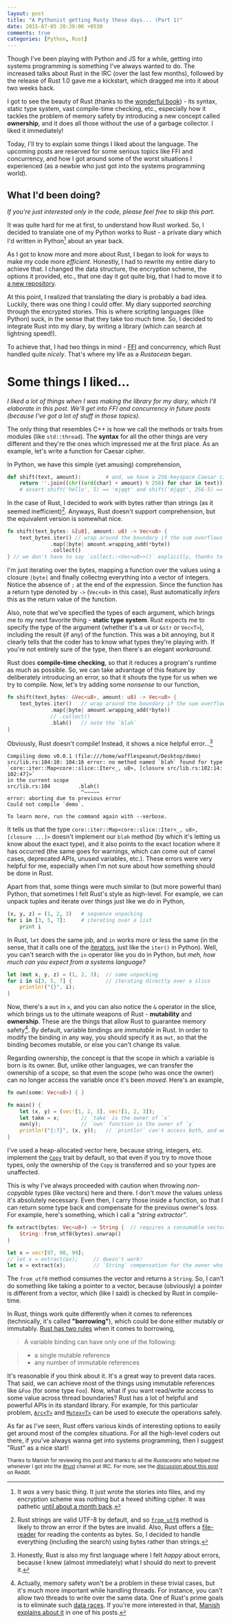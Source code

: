 ```yaml
---
layout: post
title: "A Pythonist getting Rusty these days... (Part 1)"
date: 2015-07-05 20:39:06 +0530
comments: true
categories: [Python, Rust]
---
```


Though I've been playing with Python and JS for a while, getting into systems programming is something I've always wanted to do. The increased talks about Rust in the IRC (over the last few months), followed by the release of Rust 1.0 gave me a kickstart, which dragged me into it about two weeks back.

I got to see the beauty of Rust (thanks to the [wonderful book](http://doc.rust-lang.org/book/)) - its syntax, static type system, vast compile-time checking, etc., especially how it tackles the problem of memory safety by introducing a new concept called **ownership**, and it does all those without the use of a garbage collector. I liked it immediately!

Today, I'll try to explain some things I liked about the language. The upcoming posts are reserved for some serious topics like FFI and concurrency, and how I got around some of the worst situations I experienced (as a newbie who just got into the systems programming world).

<!-- more -->

## What I'd been doing?

*If you're just interested only in the code, please feel free to skip this part.*

It was quite hard for me at first, to understand how Rust worked. So, I decided to translate one of my Python works to Rust - a private diary which I'd written in Python[^1] about an year back.

As I got to know more and more about Rust, I began to look for ways to make my code more *efficient*. Honestly, I had to rewrite my entire diary to achieve that. I changed the data structure, the encryption scheme, the options it provided, etc., that one day it got quite big, that I had to move it to [a new repository](https://github.com/Wafflespeanut/biographer).

At this point, I realized that translating the diary is probably a bad idea. Luckily, there was one thing I could offer. My diary supported *searching* through the encrypted stories. This is where scripting languages (like Python) suck, in the sense that they take too much time. So, I decided to integrate Rust into my diary, by writing a library (which can search at lightning speed!).

To achieve that, I had two things in mind - [FFI](http://en.wikipedia.org/wiki/Foreign_function_interface) and concurrency, which Rust handled quite *nicely*. That's where my life as a *Rustacean* began.

# Some things I liked...

*I liked a lot of things when I was making the library for my diary, which I'll elaborate in this post. We'll get into FFI and concurrency in future posts (because I've got a lot of stuff in those topics).*

The only thing that resembles C++ is how we call the methods or traits from modules (like `std::thread`). The **syntax** for all the other things are very different and they're the ones which impressed me at the first place. As an example, let's write a function for Caesar cipher.

In Python, we have this simple (yet amusing) comprehension,

``` python
def shift(text, amount):        # and, we have a 256-keyspace Caesar cipher
    return ''.join((chr((ord(char) + amount) % 256) for char in text))
    # assert shift('hello', 5) == 'mjqqt' and shift('mjqqt', 256-5) == 'hello'
```

In the case of Rust, I decided to work with bytes rather than strings (as it seemed inefficient)[^2]. Anyways, Rust doesn't support comprehension, but the equivalent version is somewhat nice.

``` rust
fn shift(text_bytes: &[u8], amount: u8) -> Vec<u8> {
    text_bytes.iter() // wrap around the boundary if the sum overflows
              .map(|byte| amount.wrapping_add(*byte))
              .collect()
} // we don't have to say `collect::<Vec<u8>>()` explicitly, thanks to Rust's type inference
```

I'm just iterating over the bytes, mapping a function over the values using a closure `|byte|` and finally collectng everything into a vector of integers. Notice the absence of `;` at the end of the expression. Since the function has a return type denoted by `->` (`Vec<u8>` in this case), Rust automatically *infers* this as the return value of the function.

Also, note that we've specified the types of each argument, which brings me to my next favorite thing - **static type system**. Rust expects me to specify the type of the argument (whether it's a `u8` or `&str` or `Vec<T>`), including the result (if any) of the function. This was a bit annoying, but it clearly tells that the coder has to know what types they're playing with. If you're not entirely sure of the type, then there's an elegant *workaround*.

Rust does **compile-time checking**, so that it reduces a program's runtime as much as possible. So, we can take advantage of this feature by deliberately introducing an error, so that it *shouts* the type for us when we try to  compile. Now, let's try adding some *nonsense* to our function,

``` rust
fn shift(text_bytes: &Vec<u8>, amount: u8) -> Vec<u8> {
    text_bytes.iter()   // wrap around the boundary if the sum overflows
              .map(|byte| amount.wrapping_add(*byte))
              // .collect()
              .blah()   // note the `blah`
}
```

Obviously, Rust doesn't compile! Instead, it shows a nice helpful error...[^3]


    Compiling demo v0.0.1 (file:///home/wafflespeanut/Desktop/demo)
    src/lib.rs:104:10: 104:16 error: no method named `blah` found for type
    `core::iter::Map<core::slice::Iter<_, u8>, [closure src/lib.rs:102:14: 102:47]>`
    in the current scope
    src/lib.rs:104         .blah()
                            ^~~~~~
    error: aborting due to previous error
    Could not compile `demo`.

    To learn more, run the command again with --verbose.


It tells us that the type `core::iter::Map<core::slice::Iter<_, u8>, [closure ...]>` doesn't implement our `blah` method (by which it's letting us know about the exact type), and it also points to the exact location where it has occurred (the same goes for warnings, which can come out of camel cases, deprecated APIs, unused variables, etc.). These errors were very helpful for me, especially when I'm not sure about how something should be done in Rust.

Apart from that, some things were much similar to (but more powerful than) Python, that sometimes I felt Rust's style as high-level. For example, we can unpack tuples and iterate over things just like we do in Python,

``` python
(x, y, z) = (1, 2, 3)   # sequence unpacking
for i in [3, 5, 7]:     # iterating over a list
    print i
```

In Rust, `let` does the same job, and `in` works more or less the same (in the sense, that it calls one of the [iterators](https://doc.rust-lang.org/std/iter/index.html#the-three-forms-of-iteration), just like the `iter()` in Python). Well, you can't search with the `in` operator like you do in Python, but *meh, how much can you expect from a systems language?*

``` rust
let (mut x, y, z) = (1, 2, 3);  // same unpacking
for i in &[3, 5, 7] {           // iterating directly over a slice
    println!("{}", i);
}
```

Now, there's a `mut` in `x`, and you can also notice the `&` operator in the slice, which brings us to the ultimate weapons of Rust - **mutability** and **ownership**. These are the things that allow Rust to guarantee memory safety[^4]. By default, variable bindings are *immutable* in Rust. In order to modify the binding in any way, you should specify it as `mut`, so that the binding becomes mutable, or else you can't change its value.

Regarding ownership, the concept is that the scope in which a variable is born is its owner. But, unlike other languages, we can transfer the ownership of a scope, so that even the scope (who was once the owner) can no longer access the variable once it's been *moved*. Here's an example,

``` rust
fn own(some: Vec<u8>) { }

fn main() {
    let (x, y) = (vec![1, 2, 3], vec![1, 2, 3]);
    let take = x;       // `take` is the owner of `x`
    own(y);             // `own` function is the owner of `y`
    println!("{:?}", (x, y));   // `println!` can't access both, and we get an error
}
```

I've used a heap-allocated vector here, because string, integers, etc. implement the [`Copy`](https://doc.rust-lang.org/std/marker/trait.Copy.html) trait by default, so that even if you try to move those types, only the ownership of the `Copy` is transferred and so your types are unaffected.

This is why I've always proceeded with caution when throwing *non-copyable* types (like vectors) here and there. I don't *move* the values unless it's absolutely necessary. Even then, I carry those inside a function, so that I can return some type back and compensate for the previous owner's *loss*. For example, here's something, which I call a *"string extractor"*.

``` rust
fn extract(bytes: Vec<u8>) -> String {  // requires a consumable vector, not a reference!
    String::from_utf8(bytes).unwrap()
}

let x = vec![97, 98, 99];
// let x = extract(&x);     // doesn't work!
let x = extract(x);         // `String` compensation for the owner who once owned a vector
```

The `from_utf8` method consumes the vector and returns a `String`. So, I can't do something like taking a pointer to a vector, because (obviously) a pointer is different from a vector, which (like I said) is checked by Rust in compile-time.

In Rust, things work quite differently when it comes to references (technically, it's called **"borrowing"**), which could be done either mutably or immutably. [Rust has two rules](http://doc.rust-lang.org/book/references-and-borrowing.html#the-rules) when it comes to borrowing,

> A variable binding can have only one of the following:

> - a single mutable reference
> - any number of immutable references

It's reasonable if you think about it. It's a great way to prevent data races. That said, we can achieve most of the things using immutable references like `&Foo` (for some type `Foo`). Now, what if you want read/write access to some value across thread boundaries? Rust has a lot of helpful and powerful APIs in its standard library. For example, for this particular problem, [`Arc<T>`](https://doc.rust-lang.org/std/sync/struct.Arc.html) and [`Mutex<T>`](https://doc.rust-lang.org/std/sync/struct.Mutex.html) can be used to execute the operations safely.

As far as I've seen, Rust offers various kinds of interesting options to easily get around most of the complex situations. For all the high-level coders out there, if you've always wanna get into systems programming, then I suggest "Rust" as a nice start!

<small>Thanks to Manish for reviewing this post and thanks to all the *Rustaceans* who helped me whenever I got into the [#rust](https://botbot.me/mozilla/rust/) channel at IRC. For more, see the [discussion about this post](https://www.reddit.com/r/rust/comments/3c7r1l/a_pythonist_getting_rusty_these_days/) on Reddit.</small>

[^1]: It *was* a very basic thing. It just wrote the stories into files, and my encryption scheme was nothing but a hexed shifting cipher. It was pathetic [until about a month back](https://github.com/Wafflespeanut/scripts/blob/8850c831c10955b5c32d2710abfbfef916031792/Memorandum/Diary.py).

[^2]: Rust strings are valid UTF-8 by default, and so [`from_utf8`](https://doc.rust-lang.org/std/string/struct.String.html#method.from_utf8) method is likely to throw an error if the bytes are invalid. Also, Rust offers a [file-reader](https://doc.rust-lang.org/std/io/trait.Read.html) for reading the contents as bytes. So, I decided to handle everything (including the search) using bytes rather than strings.

[^3]: Honestly, Rust is also my first language where I felt *happy* about errors, because I knew (almost immediately) what I should do next to prevent it.

[^4]: Actually, memory safety won't be a problem in these trivial cases, but it's much more important while handling threads. For instance, you can't allow two threads to write over the same data. One of Rust's prime goals is to eliminate such [data races](https://en.wikipedia.org/wiki/Race_condition). If you're more interested in that, [Manish explains about it](http://manishearth.github.io/blog/2015/05/30/how-rust-achieves-thread-safety/) in one of his posts.
